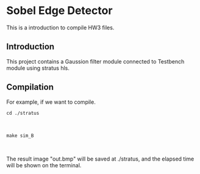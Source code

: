 # Sobel Edge Detector

This is a introduction to compile HW3 files. <br>

## Introduction
This project contains a Gaussion filter module connected to Testbench module using stratus hls. <br>

## Compilation
For example, if we want to compile.
<br>

    cd ./stratus
<br>

    make sim_B
<br>

The result image "out.bmp" will be saved at ./stratus, and the elapsed time will be shown on the terminal. <br>
